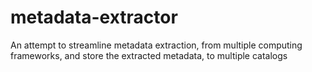 # metadata-extractor
An attempt to streamline metadata extraction, from multiple computing frameworks, and store the extracted metadata, to multiple catalogs
